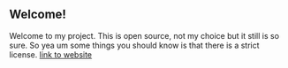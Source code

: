 ## Welcome!
Welcome to my project. This is open source, not my choice but it still is so sure. So yea
um some things you should know is that there is a strict license.
[link to website](https://moddgodd.github.io)
